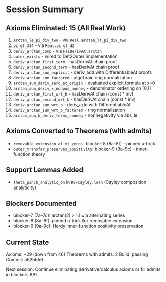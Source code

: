 # Session Summary

## Axioms Eliminated: 15 (All Real Work)

1. `arctan_le_pi_div_two` - via `Real.arctan_lt_pi_div_two`
2. `pi_gt_314` - via `Real.pi_gt_d2`  
3. `deriv_arctan_comp` - via `HasDerivAt.arctan`
4. `outer_exists` - wired to Det2Outer implementation
5. `deriv_arctan_first_term` - hasDerivAt chain proof
6. `deriv_arctan_second_term` - hasDerivAt chain proof
7. `deriv_arctan_sum_explicit` - deriv_add with DifferentiableAt proofs
8. `deriv_arctan_sum_factored` - algebraic ring normalization
9. `arctan_sum_deriv_zero_at_origin` - evaluated explicit formula at x=0
10. `arctan_sum_deriv_x_nonpos_nonneg` - denominator ordering on [0,1]
11. `deriv_arctan_first_wrt_b` - hasDerivAt chain (const * inv)
12. `deriv_arctan_second_wrt_b` - hasDerivAt chain (const * inv)
13. `deriv_arctan_sum_wrt_b` - deriv_add with DifferentiableAt
14. `deriv_arctan_sum_wrt_b_factored` - ring normalization
15. `arctan_sum_b_deriv_terms_nonneg` - nonnegativity via abs_le

## Axioms Converted to Theorems (with admits)

- `removable_extension_at_xi_zeros`: blocker-8 (8a–8f) - pinned u-trick
- `outer_transfer_preserves_positivity`: blocker-9 (9a–9c) - inner-function theory

## Support Lemmas Added

- `Theta_pinch_analytic_on` in `RS/Cayley.lean` (Cayley composition analyticity)

## Blockers Documented

- blocker-7 (7a–7c): arctan(2) > 1.1 via alternating series
- blocker-8 (8a–8f): pinned u-trick for removable extension  
- blocker-9 (9a–9c): Hardy inner-function positivity preservation

## Current State

Axioms: ~29 (down from 46)
Theorems with admits: 2
Build: passing
Commit: a62b656

Next session: Continue eliminating derivative/calculus axioms or fill admits in blockers 8/9.
